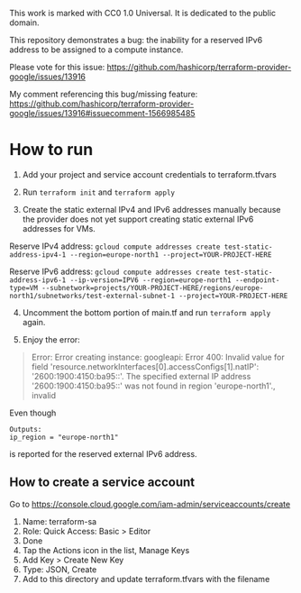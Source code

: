 This work is marked with CC0 1.0 Universal. It is dedicated to the public domain.

This repository demonstrates a bug: the inability for a reserved IPv6 address to be assigned to a compute instance.

Please vote for this issue: https://github.com/hashicorp/terraform-provider-google/issues/13916

My comment referencing this bug/missing feature: https://github.com/hashicorp/terraform-provider-google/issues/13916#issuecomment-1566985485


# How to run

1. Add your project and service account credentials to terraform.tfvars

2. Run `terraform init` and `terraform apply`

3. Create the static external IPv4 and IPv6 addresses manually because the provider does not yet support creating static external IPv6 addresses for VMs.

Reserve IPv4 address:
`gcloud compute addresses create test-static-address-ipv4-1 --region=europe-north1 --project=YOUR-PROJECT-HERE`

Reserve IPv6 address:
`gcloud compute addresses create test-static-address-ipv6-1 --ip-version=IPV6 --region=europe-north1 --endpoint-type=VM --subnetwork=projects/YOUR-PROJECT-HERE/regions/europe-north1/subnetworks/test-external-subnet-1 --project=YOUR-PROJECT-HERE`

4. Uncomment the bottom portion of main.tf and run `terraform apply` again.

5. Enjoy the error:

> Error: Error creating instance: googleapi: Error 400: Invalid value for field 'resource.networkInterfaces[0].accessConfigs[1].natIP': '2600:1900:4150:ba95::'. The specified external IP address '2600:1900:4150:ba95::' was not found in region 'europe-north1'., invalid

Even though
```
Outputs:
ip_region = "europe-north1"
```
is reported for the reserved external IPv6 address.


## How to create a service account

Go to https://console.cloud.google.com/iam-admin/serviceaccounts/create

1. Name: terraform-sa
2. Role: Quick Access: Basic > Editor
3. Done
4. Tap the Actions icon in the list, Manage Keys
5. Add Key > Create New Key
6. Type: JSON, Create
7. Add to this directory and update terraform.tfvars with the filename
